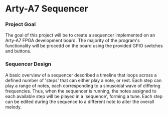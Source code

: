 # Arty-A7 Sequencer

### Project Goal
The goal of this project will be to create a sequencer implemented on an Arty-A7 FPGA development board. The majority of the program's functionality will be procedd on the board using the provided GPIO switches and buttons.

### Sequencer Design
A basic overview of a sequencer described a timeline that loops across a defined number of 'steps' that can either play a note, or rest. Each step can play a range of notes, each corresponding to a sinusoidal wave of differing frequencies. Thus, when the sequencer is running, the notes assigned to each available step will be played in a 'sequence', forming a tune. Each step can be edited during the sequence to a different note to alter the overall melody.

